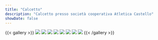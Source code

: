 ```yaml
---
title: "Calcetto"
description: "Calcetto presso società cooperativa Atletica Castello"
showDate: false
---
```


{{< gallery >}}
  <img src="img/Porzione-Giardino.gif" class="grid-w50 md:grid-w33 xl:grid-w25" />
  <img src="img/i-campi.gif" class="grid-w50 md:grid-w33 xl:grid-w25" />
  <img src="img/Tribune.gif" class="grid-w50 md:grid-w33 xl:grid-w25" />
  <img src="img/Panchine.gif" class="grid-w50 md:grid-w33 xl:grid-w25" />
  <img src="img/Spogliatoi_1.gif" class="grid-w50 md:grid-w33 xl:grid-w25" />
  <img src="img/spogliatoi_2.gif" class="grid-w50 md:grid-w33 xl:grid-w25" />
  <img src="img/spogliatoi_3.gif" class="grid-w50 md:grid-w33 xl:grid-w25" />
  <img src="img/Servizi-igienici.gif" class="grid-w50 md:grid-w33 xl:grid-w25" />
{{< /gallery >}}
